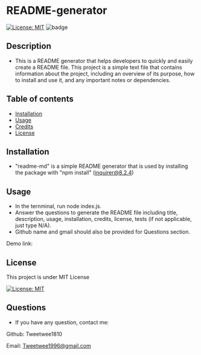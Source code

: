 # README-generator
[![License: MIT](https://img.shields.io/badge/License-MIT-yellow.svg)](https://opensource.org/licenses/MIT)
![badge](https://img.shields.io/badge/JavaScript-100%25-blue)

## Description 

* This is a README generator that helps developers to quickly and easily create a README file. This project is a simple text file that contains information about the project, including an overview of its purpose, how to install and use it, and any important notes or dependencies. 

## Table of contents

- [Installation](#installation)
- [Usage](#usage)
- [Credits](#credits)
- [License](#license)

## Installation 

* "readme-md" is a simple README generator that is used by installing the package with "npm install" (inquirer@8.2.4)

## Usage

* In the ternminal, run node index.js.
* Answer the questions to generate the README file including title, description, usage, installation, credits, license, tests (if not applicable, just type N/A).
* Github name and gmail should also be provided for Questions section.

Demo link: 

## License 

This project is under MIT License 

[![License: MIT](https://img.shields.io/badge/License-MIT-yellow.svg)](https://opensource.org/licenses/MIT)

## Questions

* If you have any question, contact me:

Github: Tweetwee1810

Email: Tweetwee1996@gmail.com
